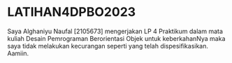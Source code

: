 # LATIHAN4DPBO2023

Saya Alghaniyu Naufal [2105673] mengerjakan LP 4 Praktikum dalam mata kuliah Desain Pemrograman Berorientasi Objek untuk keberkahanNya maka saya tidak melakukan kecurangan seperti yang telah dispesifikasikan. Aamiin.
